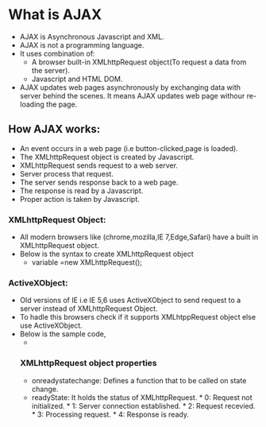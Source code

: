 What is AJAX
===================================

 * AJAX is Asynchronous Javascript and XML.
 * AJAX is not a programming language.
 * It uses combination of:
     * A browser built-in XMLhttpRequest object(To request a data from the server).
     * Javascript and HTML DOM.
  * AJAX updates web pages asynchronously by exchanging data with server behind the scenes. It means AJAX updates web page withour re-loading the page.
  
  
## How AJAX works:
    
   * An event occurs in a web page (i.e button-clicked,page is loaded).
   * The XMLhttpRequest object is created by Javascript.
   * XMLhttpRequest sends request to a web server.
   * Server process that request.
   * The server sends response back to a web page.
   * The response is read by a Javascript.
   * Proper action is taken by Javascript.
    
 ### XMLhttpRequest Object:
 
   * All modern browsers like (chrome,mozilla,IE 7,Edge,Safari) have a built in XMLhttpRequest object.
   * Below is the syntax to create XMLhttpRequest object
       * variable =new XMLhttpRequest();
       
  ### ActiveXObject:
   
   * Old versions of IE i.e IE 5,6 uses ActiveXObject to send request to a server instead of XMLhttpRequest Object.
   * To hadle this browsers check if it supports XMLhtppRequest object else use ActiveXObject.
   * Below is the sample code,
       * <script>
         * function loadDoc(){
          * var xhttp:
           * if(window.XMLhttpRequest){
           * //code for moderns browsers 
            * xhttp=new XMLhttpRequest();
           * }
           * else{
            * xhttp=new ActiveXObject();
            * }
            * xhttp.onreadystatechange = function() {
                * if (this.readyState == 4 && this.status == 200) {
                * document.getElementById("demo").innerHTML = this.responseText;
               * }
            * };
         * xhttp.open("GET", "ajax_info.txt", true);
         * xhttp.send();
         * }
     </script>
     
### XMLhttpRequest object properties
  
   * onreadystatechange: Defines a function that to be called on state change.
   * readyState: It holds the status of XMLhttpRequest.
           *  0: Request not initialized.
           *  1: Server connection established.
           *  2: Request recevied.
           *  3: Processing request.
           *  4: Response is ready.
    

  
  
  
  
